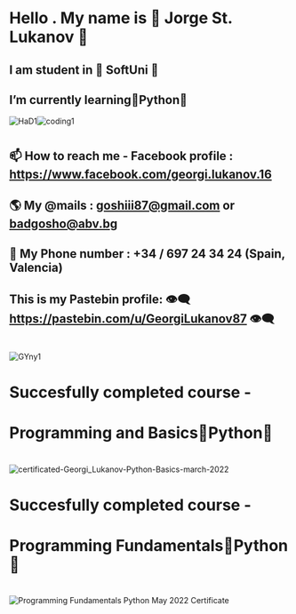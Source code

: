  #
#   Hello . My name is 👋 Jorge St. Lukanov 👋
##  I am student in 🚀 SoftUni 🚀
##  I’m currently learning🐍Python🐍
![HaD1](https://user-images.githubusercontent.com/102332504/182835032-07c17a9e-03e0-49a6-8165-39d4b0fccec7.gif)![coding1](https://user-images.githubusercontent.com/102332504/182835740-4d810708-b898-45af-aa18-6e0cf6d4a811.gif)
#
## 📫 How to reach me - Facebook profile : https://www.facebook.com/georgi.lukanov.16
## 🌎 My @mails :  goshiii87@gmail.com  or  badgosho@abv.bg
## 💭 My Phone number : +34 / 697 24 34 24 (Spain, Valencia)
## This is my Pastebin profile: 👁️‍🗨️ https://pastebin.com/u/GeorgiLukanov87 👁️‍🗨️
#
![GYny1](https://user-images.githubusercontent.com/102332504/182836048-8d21c5cf-c5a3-43c1-bc2a-1895d3c73cd6.gif)
#
# Succesfully completed course -
# Programming and Basics🐍Python🐍
#
![certificated-Georgi_Lukanov-Python-Basics-march-2022](https://user-images.githubusercontent.com/102332504/182883289-4bb2ba16-75b4-4a24-b627-a742b5f8fa77.jpg)
#
# Succesfully completed course - 
# Programming Fundamentals🐍Python🐍
#
![Programming Fundamentals Python May 2022 Certificate](https://user-images.githubusercontent.com/102332504/183717536-9fbd1ca3-b774-429e-bf81-27b94c77a2ff.jpeg)

